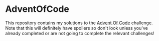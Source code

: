 # AdventOfCode

This repository contains my solutions to the [Advent Of Code](https://adventofcode.com/) challenge. Note that this will definitely have spoilers so don't look unless you've already completed or are not going to complete the relevant challenges!

